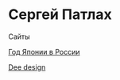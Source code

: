 
# Сергей Патлах
Сайты

[Год Японии в России](https://qmuif.github.io/yearOfJapan)

[Dee design](https://qmuif.github.io/deeLanding)

